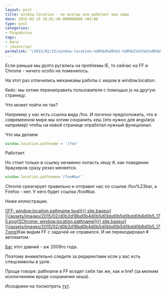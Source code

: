 ```yaml
---
layout: post
title: window.location - не всегда оно работает как надо
date: 2015-02-15 16:01:40.000000000 +03:00
type: post
categories:
- Разработка
tags:
- баги
- javascript
permalink: "/2015/02/15/window-location-%d0%bd%d0%b5-%d0%b2%d1%81%d0%b5%d0%b3%d0%b4%d0%b0-%d0%be%d0%bd%d0%be-%d1%80%d0%b0%d0%b1%d0%be%d1%82%d0%b0%d0%b5%d1%82-%d0%ba%d0%b0%d0%ba-%d0%bd%d0%b0%d0%b4%d0%be/"
---
```

Если раньше мы долго ругались на проблемы IE, то сейчас на FF и Chrome - ничего особо не поменялось.

На этот раз отличились механизмы работы с хешом в window.location.

Кейс: мы хотим перенаправить пользователя с помощью js на другую страницу.

Что может пойти не так?

Например у нас есть ссылка вида /foo. И логично предположить, что в современном мире мы хотим сохранить хеш (это нужно для angularjs например) чтобы на новой странице отработал нужный функционал.

Что мы делаем

```javascript
window.location.pathname = '/foo'
```

Работает.

Но стоит только в ссылку нечаянно попасть хешу #, как поведение браузеров сразу резко меняется.

```javascript
window.location.pathname='/foo#bar'
```

Chrome среагирует правильно и отправит нас по ссылке /foo%23bar, а Firefox - нет. У него будет ссылка /foo#bar.

Ниже иллюстрации.

[![FF: window.location.pathname bug]({{ site.baseurl }}/assets/images/2015/02/d0b2d18bd0b4d0b5d0bbd0b5d0bdd0b8d0b5_175.png)](/2015/02/d0b2d18bd0b4d0b5d0bbd0b5d0bdd0b8d0b5_175.png)[![Chrome: window.location.pathname]({{ site.baseurl }}/assets/images/2015/02/d0b2d18bd0b4d0b5d0bbd0b5d0bdd0b8d0b5_177.png)](/2015/02/d0b2d18bd0b4d0b5d0bbd0b5d0bdd0b8d0b5_177.png)Как видим FF с задачей не справился. И не перекодировал # автоматом.

[Баг](https://bugzilla.mozilla.org/show_bug.cgi?id=483304 "FF: window.location.hash bug") этот давний - аж 2009го года.

Поэтому внимательно следите за редиректами если у вас есть спецсимволы в урле.

Проще говоря: pathname в FF вседет себя так же, как и href (за мелким исключением вроде сохранения хеша).

Исходники на посмотреть [тут](https://github.com/RussianPenguin/blogSamples/blob/master/pathname.php "Исходники к статье").


